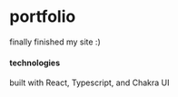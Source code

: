 # portfolio

finally finished my site :)

#### technologies

built with React, Typescript, and Chakra UI
